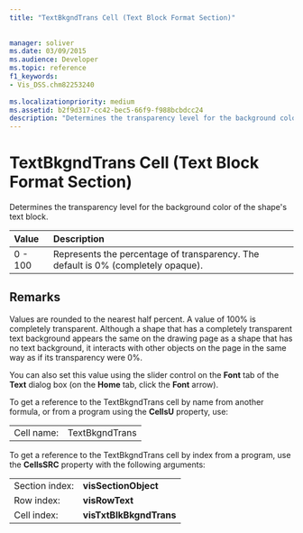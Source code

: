 ```yaml
---
title: "TextBkgndTrans Cell (Text Block Format Section)"
 
 
manager: soliver
ms.date: 03/09/2015
ms.audience: Developer
ms.topic: reference
f1_keywords:
- Vis_DSS.chm82253240
 
ms.localizationpriority: medium
ms.assetid: b2f9d317-cc42-bec5-66f9-f988bcbdcc24
description: "Determines the transparency level for the background color of the shape's text block."
---
```


# TextBkgndTrans Cell (Text Block Format Section)

Determines the transparency level for the background color of the shape's text block.
  
|**Value**|**Description**|
|:-----|:-----|
|0 - 100  <br/> |Represents the percentage of transparency. The default is 0% (completely opaque). |
   
## Remarks

Values are rounded to the nearest half percent. A value of 100% is completely transparent. Although a shape that has a completely transparent text background appears the same on the drawing page as a shape that has no text background, it interacts with other objects on the page in the same way as if its transparency were 0%.
  
You can also set this value using the slider control on the **Font** tab of the **Text** dialog box (on the **Home** tab, click the **Font** arrow). 
  
To get a reference to the TextBkgndTrans cell by name from another formula, or from a program using the **CellsU** property, use: 
  
|||
|:-----|:-----|
|Cell name:  <br/> |TextBkgndTrans  <br/> |
   
To get a reference to the TextBkgndTrans cell by index from a program, use the **CellsSRC** property with the following arguments: 
  
|||
|:-----|:-----|
|Section index:  <br/> |**visSectionObject** <br/> |
|Row index:  <br/> |**visRowText** <br/> |
|Cell index:  <br/> |**visTxtBlkBkgndTrans** <br/> |
   

